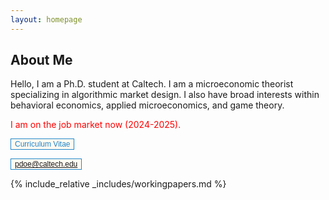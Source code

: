 ```yaml
---
layout: homepage
---
```


## About Me

Hello, I am a Ph.D. student at Caltech. I am a microeconomic theorist specializing in algorithmic market design. I also have broad interests within behavioral economics, applied microeconomics, and game theory.

<span style="color:red">I am on the job market now (2024-2025).</span>

<a href="assets/files/CV-Doe.pdf" style="cursor:pointer"><button  class="btn btn-sm z-depth-0" role="button" target="_blank" style="font-size:12px;border:1px solid #2086c9;color:#2086c9;cursor:pointer;background-color:#fffaf2;">Curriculum Vitae</button></a>

<a href="mailto: pdoe@caltech.edu" style="cursor:pointer"><button  class="btn btn-sm z-depth-0" role="button" target="_blank" style="font-size:12px;border:1px solid #2086c9;color:#2086c9;cursor:pointer;background-color:#fffaf2;">pdoe@caltech.edu</button></a>

{% include_relative _includes/workingpapers.md %}

<br>
<br>
<br>
<br>
<br>
<br>
<br>
<br>
<br>
<br>
<br>
<br>
<br>
<br>
<br>
<br>
<br>
<br>
<br>
<br>
<br>
<br>
<br>
<br>
<br>
<br>
<br>
<br>
<br>
<br>
<br>
<br>
<br>


